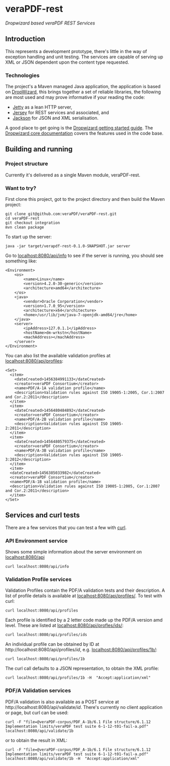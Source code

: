 veraPDF-rest
=========================

*Dropwizard based veraPDF REST Services*

Introduction
------------
This represents a development prototype, there's little in the way of exception handling and unit testing.
The services are capable of serving up XML or JSON dependent upon the content type requested.

### Technologies
The project's a Maven managed Java application, the application is based on 
[DropWizard](http://dropwizard.io/index.html), this brings together a set of reliable libraries, the 
following are most used and may prove informative if your reading the code:

 * [Jetty](http://www.eclipse.org/jetty/) as a lean HTTP server,
 * [Jersey](http://jersey.java.net/) for REST services and associated, and
 * [Jackson](http://jersey.java.net/) for JSON and XML serialisation.

A good place to get going is the [Dropwizard getting started guide](http://dropwizard.io/getting-started.html).
The [Dropwizard core documentation](http://dropwizard.io/manual/core.html) covers the features used in the code base.

Building and running
--------------------
### Project structure
Currently it's delivered as a single Maven module, veraPDF-rest.

### Want to try?
First clone this project, got to the project directory and then build the Maven project:

	git clone git@github.com:veraPDF/veraPDF-rest.git
	cd veraPDF-rest
	git checkout integration
	mvn clean package

To start up the server:

	java -jar target/verapdf-rest-0.1.0-SNAPSHOT.jar server

Go to [localhost:8080/api/info](http://localhost:8080/api/info) to see if the server is running, you should 
see something like:

	<Environment>
		<os>
			<name>Linux</name>
			<version>4.2.0-30-generic</version>
			<architecture>amd64</architecture>
		</os>
		<java>
			<vendor>Oracle Corporation</vendor>
			<version>1.7.0_95</version>
			<architecture>x64</architecture>
			<home>/usr/lib/jvm/java-7-openjdk-amd64/jre</home>
		</java>
		<server>
			<ipAddress>127.0.1.1</ipAddress>
			<hostName>dm-wrkstn</hostName>
			<machAddress></machAddress>
		</server>
	</Environment>

You can also list the available validation profiles at 
[localhost:8080/api/profiles](http://localhost:8080/api/profiles):

    <Set>
      <item>
        <dateCreated>1456384991133</dateCreated>
        <creator>veraPDF Consortium</creator>
        <name>PDF/A-1A validation profile</name>
        <description>Validation rules against ISO 19005-1:2005, Cor.1:2007 and Cor.2:2011</description>
      </item>
      <item>
        <dateCreated>1456480484892</dateCreated>
        <creator>veraPDF Consortium</creator>
        <name>PDF/A-2B validation profile</name>
        <description>Validation rules against ISO 19005-2:2011</description>
      </item>
      <item>
        <dateCreated>1456480579375</dateCreated>
        <creator>veraPDF Consortium</creator>
        <name>PDF/A-3B validation profile</name>
        <description>Validation rules against ISO 19005-3:2012</description>
      </item>
      <item>
      <dateCreated>1456385033982</dateCreated>
      <creator>veraPDF Consortium</creator>
      <name>PDF/A-1B validation profile</name>
      <description>Validation rules against ISO 19005-1:2005, Cor.1:2007 and Cor.2:2011</description>
      </item>
    </Set>

Services and curl tests
-----------------------
There are a few services that you can test a few with [curl](https://curl.haxx.se/).

### API Environment service
Shows some simple information about the server environment on [localhost:8080/api](http://localhost:8080/api)

    curl localhost:8080/api/info

### Validation Profile services
Validation Profiles contain the PDF/A validation tests and their description.  A list of profile details is available 
at [localhost:8080/api/profiles/](http://localhost:8080/api/profiles/). To test with curl:

    curl localhost:8080/api/profiles

Each profile is identified by a 2 letter code made up the PDF/A version amd level. These are listed at 
[localhost:8080/api/profles/ids/](http://localhost:8080/api/profiles/ids/):

    curl localhost:8080/api/profiles/ids

An individual profile can be obtained by ID at http://localhost:8080/api/profiles/*id*, e.g. 
[localhost:8080/api/profiles/1b/](http://localhost:8080/api/profiles/1b/):

    curl localhost:8080/api/profiles/1b

The curl call defaults to a JSON representation, to obtain the XML profile:

    curl localhost:8080/api/profiles/1b -H  "Accept:application/xml"

### PDF/A Validation services
PDF/A validation is also available as a POST service at http://localhost:8080/api/validate/*id*. There's currently 
no client application or page, but curl can be used:

    curl -F "file=@veraPDF-corpus/PDF_A-1b/6.1 File structure/6.1.12 Implementation limits/veraPDF test suite 6-1-12-t01-fail-a.pdf" localhost:8080/api/validate/1b

or to obtain the result in XML:

    curl -F "file=@veraPDF-corpus/PDF_A-1b/6.1 File structure/6.1.12 Implementation limits/veraPDF test suite 6-1-12-t01-fail-a.pdf" localhost:8080/api/validate/1b -H  "Accept:application/xml"
